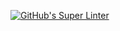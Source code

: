 [![GitHub's Super Linter](https://github.com/kaitlingreen/Unit1-02-HTML-Images/workflows/GitHub's%20Super%20Linter/badge.svg)](https://github.com/kaitlingreen/Unit1-02-HTML-Images/actions)
